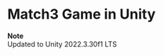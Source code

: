 # Match3 Game in Unity


  <summary><strong>Note</strong></summary>
  Updated to Unity 2022.3.30f1 LTS

  

